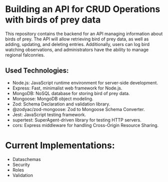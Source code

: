 # Building an API for CRUD Operations with birds of prey data

This repository contains the backend for an API managing information about birds of prey. The API will allow retrieving bird of prey data, as well as adding, updating, and deleting entries. Additionally, users can log bird watching observations, and administrators have the ability to manage regional falconries.

## Used Technologies:

- Node.js: JavaScript runtime environment for server-side development.
- Express: Fast, minimalist web framework for Node.js.
- MongoDB: NoSQL database for storing bird of prey data.
- Mongoose: MongoDB object modeling.
- Zod: Schema Declaration and validation library.
- @zodyac/zod-mongoose: Zod to Mongoose Schema Converter.
- Jest: JavaScript testing framework.
- supertest: SuperAgent-driven library for testing HTTP servers.
- cors: Express middleware for handling Cross-Origin Resource Sharing.

# Current Implementations:

- Dataschemas
- Security
- Roles
- Validation
